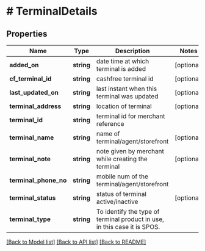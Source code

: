 # # TerminalDetails

## Properties

Name | Type | Description | Notes
------------ | ------------- | ------------- | -------------
**added_on** | **string** | date time at which terminal is added | [optional]
**cf_terminal_id** | **string** | cashfree terminal id | [optional]
**last_updated_on** | **string** | last instant when this terminal was updated | [optional]
**terminal_address** | **string** | location of terminal | [optional]
**terminal_id** | **string** | terminal id for merchant reference |
**terminal_name** | **string** | name of terminal/agent/storefront | [optional]
**terminal_note** | **string** | note given by merchant while creating the terminal | [optional]
**terminal_phone_no** | **string** | mobile num of the terminal/agent/storefront |
**terminal_status** | **string** | status of terminal active/inactive | [optional]
**terminal_type** | **string** | To identify the type of terminal product in use, in this case it is SPOS. |

[[Back to Model list]](../../README.md#models) [[Back to API list]](../../README.md#endpoints) [[Back to README]](../../README.md)
